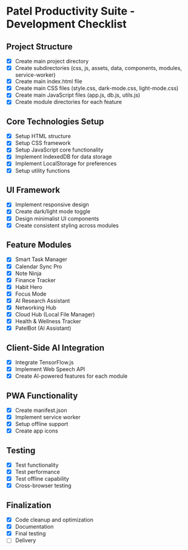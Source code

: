 # Patel Productivity Suite - Development Checklist

## Project Structure
- [x] Create main project directory
- [x] Create subdirectories (css, js, assets, data, components, modules, service-worker)
- [x] Create main index.html file
- [x] Create main CSS files (style.css, dark-mode.css, light-mode.css)
- [x] Create main JavaScript files (app.js, db.js, utils.js)
- [x] Create module directories for each feature

## Core Technologies Setup
- [x] Setup HTML structure
- [x] Setup CSS framework
- [x] Setup JavaScript core functionality
- [x] Implement IndexedDB for data storage
- [x] Implement LocalStorage for preferences
- [x] Setup utility functions

## UI Framework
- [x] Implement responsive design
- [x] Create dark/light mode toggle
- [x] Design minimalist UI components
- [x] Create consistent styling across modules

## Feature Modules
- [x] Smart Task Manager
- [x] Calendar Sync Pro
- [x] Note Ninja
- [x] Finance Tracker
- [x] Habit Hero
- [x] Focus Mode
- [x] AI Research Assistant
- [x] Networking Hub
- [x] Cloud Hub (Local File Manager)
- [x] Health & Wellness Tracker
- [x] PatelBot (AI Assistant)

## Client-Side AI Integration
- [x] Integrate TensorFlow.js
- [x] Implement Web Speech API
- [x] Create AI-powered features for each module

## PWA Functionality
- [x] Create manifest.json
- [x] Implement service worker
- [x] Setup offline support
- [x] Create app icons

## Testing
- [x] Test functionality
- [x] Test performance
- [x] Test offline capability
- [x] Cross-browser testing

## Finalization
- [x] Code cleanup and optimization
- [x] Documentation
- [x] Final testing
- [ ] Delivery
